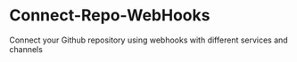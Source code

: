 # Connect-Repo-WebHooks
Connect your Github repository using webhooks with different services and channels
